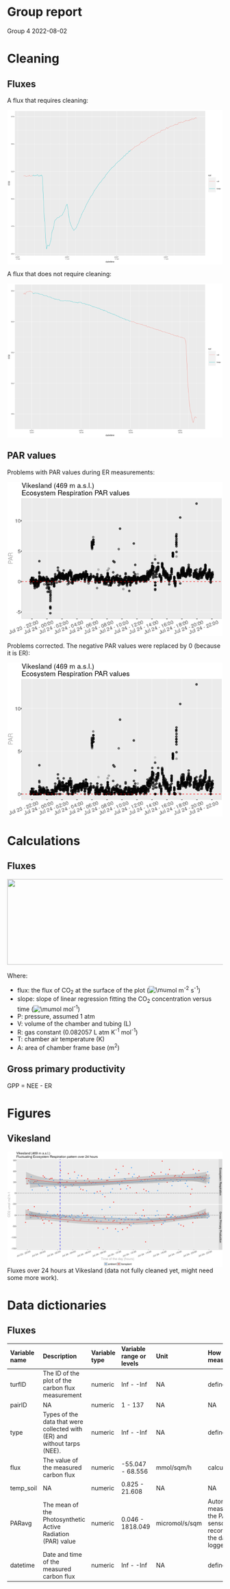Group report
================
Group 4
2022-08-02

# Cleaning

## Fluxes

A flux that requires cleaning:

<img src="group_report_files/figure-gfm/unnamed-chunk-1-1.png" style="display: block; margin: auto auto auto 0;" />

A flux that does not require cleaning:

<img src="group_report_files/figure-gfm/unnamed-chunk-2-1.png" style="display: block; margin: auto auto auto 0;" />

## PAR values

Problems with PAR values during ER measurements:

<img src="group_report_files/figure-gfm/unnamed-chunk-3-1.png" style="display: block; margin: auto auto auto 0;" />

Problems corrected. The negative PAR values were replaced by 0 (because
it is ER):

<img src="group_report_files/figure-gfm/unnamed-chunk-4-1.png" style="display: block; margin: auto auto auto 0;" />

# Calculations

## Fluxes

<img src="https://render.githubusercontent.com/render/math?math=\color{violet}flux=slope\times \frac{P\times V}{R\times T\times A}" width = "800" height="200">

Where:

-   flux: the flux of CO<sub>2</sub> at the surface of the plot
    (![\\mu](https://latex.codecogs.com/png.image?%5Cdpi%7B110%7D&space;%5Cbg_white&space;%5Cmu "\mu")mol
    m<sup>-2</sup> s<sup>-1</sup>)
-   slope: slope of linear regression fitting the CO<sub>2</sub>
    concentration versus time
    (![\\mu](https://latex.codecogs.com/png.image?%5Cdpi%7B110%7D&space;%5Cbg_white&space;%5Cmu "\mu")mol
    mol<sup>-1</sup>)
-   P: pressure, assumed 1 atm
-   V: volume of the chamber and tubing (L)
-   R: gas constant (0.082057 L atm K<sup>-1</sup> mol<sup>-1</sup>)
-   T: chamber air temperature (K)
-   A: area of chamber frame base (m<sup>2</sup>)

## Gross primary productivity

GPP = NEE - ER

# Figures

## Vikesland

<img src="group_report_files/figure-gfm/unnamed-chunk-5-1.png" style="display: block; margin: auto auto auto 0;" />
Fluxes over 24 hours at Vikesland (data not fully cleaned yet, might
need some more work).

# Data dictionaries

## Fluxes

| Variable name | Description                                                              | Variable type | Variable range or levels | Unit           | How measured                                                             |
|:--------------|:-------------------------------------------------------------------------|:--------------|:-------------------------|:---------------|:-------------------------------------------------------------------------|
| turfID        | The ID of the plot of the carbon flux measurement                        | numeric       | Inf - -Inf               | NA             | defined                                                                  |
| pairID        | NA                                                                       | numeric       | 1 - 137                  | NA             | NA                                                                       |
| type          | Types of the data that were collected with (ER) and without tarps (NEE). | numeric       | Inf - -Inf               | NA             | defined                                                                  |
| flux          | The value of the measured carbon flux                                    | numeric       | -55.047 - 68.556         | mmol/sqm/h     | calculated                                                               |
| temp_soil     | NA                                                                       | numeric       | 0.825 - 21.608           | NA             | NA                                                                       |
| PARavg        | The mean of the Photosynthetic Active Radiation (PAR) value              | numeric       | 0.046 - 1818.049         | micromol/s/sqm | Automatically measured by the PAR sensor and recorded to the data logger |
| datetime      | Date and time of the measured carbon flux                                | numeric       | Inf - -Inf               | NA             | defined                                                                  |

